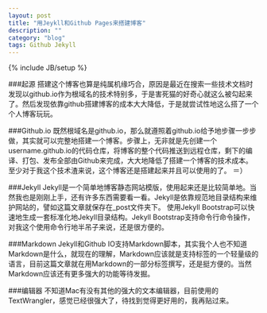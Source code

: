 ```yaml
---
layout: post
title: "用Jeykll和Github Pages来搭建博客"
description: ""
category: "blog"
tags: Github Jekyll
---
```

{% include JB/setup %}

###起源
搭建这个博客也算是纯属机缘巧合，原因是最近在搜索一些技术文档时发现以github.io作为根域名的技术特别多，于是害死猫的好奇心就这么被勾起来了。然后发现依靠github搭建博客的成本大大降低，于是就尝试性地这么搭了一个个人博客玩玩。

###Github.io
既然根域名是github.io，那么就遵照着github.io给予地步骤一步步做，其实就可以完整地搭建一个博客。步骤上，无非就是先创建一个username.github.io的代码仓库，将博客的整个代码推送到远程仓库，剩下的编译、打包、发布全部由Github来完成，大大地降低了搭建一个博客的技术成本。至少对于我这个技术渣来说，这个博客还是搭建起来并且可以使用的了。 ＝）

###Jekyll
Jekyll是一个简单地博客静态网站模版，使用起来还是比较简单地。当然我也是刚刚上手，还有许多东西需要看一看。Jekyll是依靠规范地目录结构来维护网站的，譬如这篇文章就保存在_post文件夹下。
使用Jekyll Bootstrap可以快速地生成一套标准化地Jekyll目录结构。Jekyll Bootstrap支持命令行命令操作，对我这个使用命令行地半吊子来说，还是很方便的。

###Markdown
Jekyll和Github IO支持Markdown脚本，其实我个人也不知道Markdown是什么，就现在的理解，Markdown应该就是支持标签的一个轻量级的语言，目前这篇文章就在用Markdown的一部分标签撰写，还是挺方便的。当然Markdown应该还有更多强大的功能等待发掘。

###编辑器
不知道Mac有没有其他的强大的文本编辑器，目前使用的TextWrangler，感觉已经很强大了，待找到觉得更好用的，我再贴过来。

